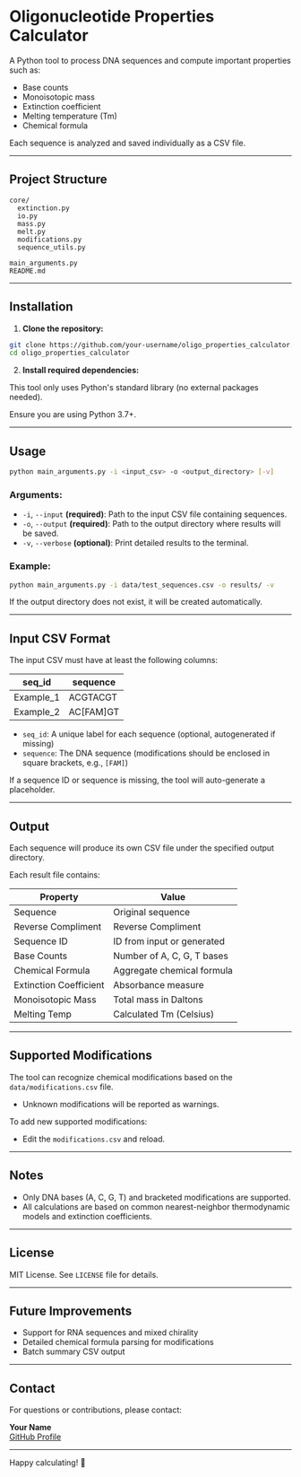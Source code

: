 # Oligonucleotide Properties Calculator

A Python tool to process DNA sequences and compute important properties such as:

- Base counts
- Monoisotopic mass
- Extinction coefficient
- Melting temperature (Tm)
- Chemical formula

Each sequence is analyzed and saved individually as a CSV file.

---

## Project Structure

```
core/
  extinction.py
  io.py
  mass.py
  melt.py
  modifications.py
  sequence_utils.py

main_arguments.py
README.md
```

---

## Installation

1. **Clone the repository:**

```bash
git clone https://github.com/your-username/oligo_properties_calculator.git
cd oligo_properties_calculator
```

2. **Install required dependencies:**

This tool only uses Python's standard library (no external packages needed).

Ensure you are using Python 3.7+.

---

## Usage

```bash
python main_arguments.py -i <input_csv> -o <output_directory> [-v]
```

### Arguments:

- `-i`, `--input` **(required)**: Path to the input CSV file containing sequences.
- `-o`, `--output` **(required)**: Path to the output directory where results will be saved.
- `-v`, `--verbose` **(optional)**: Print detailed results to the terminal.

### Example:

```bash
python main_arguments.py -i data/test_sequences.csv -o results/ -v
```

If the output directory does not exist, it will be created automatically.

---

## Input CSV Format

The input CSV must have at least the following columns:

| seq_id    | sequence  |
| --------- | --------- |
| Example_1 | ACGTACGT  |
| Example_2 | AC[FAM]GT |

- `seq_id`: A unique label for each sequence (optional, autogenerated if missing)
- `sequence`: The DNA sequence (modifications should be enclosed in square brackets, e.g., `[FAM]`)

If a sequence ID or sequence is missing, the tool will auto-generate a placeholder.

---

## Output

Each sequence will produce its own CSV file under the specified output directory.

Each result file contains:

| Property               | Value                      |
| ---------------------- | -------------------------- |
| Sequence               | Original sequence          |
| Reverse Compliment     | Reverse Compliment         |
| Sequence ID            | ID from input or generated |
| Base Counts            | Number of A, C, G, T bases |
| Chemical Formula       | Aggregate chemical formula |
| Extinction Coefficient | Absorbance measure         |
| Monoisotopic Mass      | Total mass in Daltons      |
| Melting Temp           | Calculated Tm (Celsius)    |

---

## Supported Modifications

The tool can recognize chemical modifications based on the `data/modifications.csv` file.

- Unknown modifications will be reported as warnings.

To add new supported modifications:

- Edit the `modifications.csv` and reload.

---

## Notes

- Only DNA bases (A, C, G, T) and bracketed modifications are supported.
- All calculations are based on common nearest-neighbor thermodynamic models and extinction coefficients.

---

## License

MIT License. See `LICENSE` file for details.

---

## Future Improvements

- Support for RNA sequences and mixed chirality
- Detailed chemical formula parsing for modifications
- Batch summary CSV output

---

## Contact

For questions or contributions, please contact:

**Your Name**  
[GitHub Profile](https://github.com/your-username)

---

Happy calculating! 🚀
